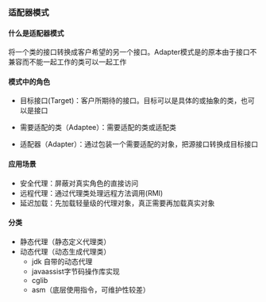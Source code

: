 ### 适配器模式

#### 什么是适配器模式

将一个类的接口转换成客户希望的另一个接口。Adapter模式是的原本由于接口不兼容而不能一起工作的类可以一起工作

#### 模式中的角色

- 目标接口(Target)：客户所期待的接口。目标可以是具体的或抽象的类，也可以是接口

- 需要适配的类（Adaptee）：需要适配的类或适配类

- 适配器（Adapter）：通过包装一个需要适配的对象，把源接口转换成目标接口

#### 应用场景

- 安全代理：屏蔽对真实角色的直接访问
- 远程代理：通过代理类处理远程方法调用(RMI)
- 延迟加载：先加载轻量级的代理对象，真正需要再加载真实对象

#### 分类

- 静态代理（静态定义代理类）
- 动态代理（动态生成代理类）
	- jdk 自带的动态代理
	- javaassist字节码操作库实现
	- cglib
	- asm（底层使用指令，可维护性较差）	